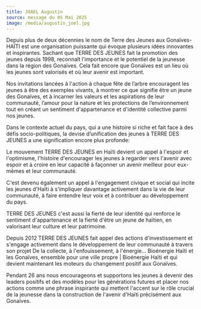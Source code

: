 ```yaml
---
title: JOAEL Augustin
source: message du 05 Mai 2025
image: /media/augustin_joel.jpg
---
```

Depuis plus de deux décennies  le nom de Terre des Jeunes aux Gonaïves-HAÏTI est une organisation puissante qui évoque plusieurs idées innovantes et inspirantes.  Sachant que  TERRE DES JEUNES fait la promotion des jeunes depuis 1998, reconnaît l'importance et le potentiel de la jeunesse dans la région des Gonaïves. Cela  fait encore que Gonaïves est un lieu où les jeunes sont valorisés et où leur avenir est important.

Nos invitations lancées à l'action à chaque fête de l’arbre encouragent les jeunes à être des exemples vivants, à montrer ce que signifie être un jeune des Gonaïves, et à incarner les valeurs et les aspirations de leur communauté, l’amour pour  la nature et les protections de l’environnement tout en créant un sentiment d'appartenance et d'identité collective parmi nos jeunes. 

Dans le contexte actuel du pays, qui a une histoire si riche et fait face à des défis socio-politiques, la devise d’unification des jeunes à TERRE DES JEUNES a une signification encore plus profonde: 

Le mouvement TERRE DES JEUNES en Haïti  devient un appel à l'espoir et l'optimisme, l'histoire d'encourager les jeunes à regarder vers l'avenir avec espoir et à croire en leur capacité à façonner un avenir meilleur pour eux-mêmes et leur communauté.

C'est devenu également un appel à l'engagement civique et social  qui incite les jeunes d'Haïti à s'impliquer davantage activement dans la vie de leur communauté, à faire entendre leur voix et à contribuer au développement du pays.

TERRE DES JEUNES c'est aussi la fierté de leur identité qui renforce le sentiment d'appartenance et la fierté d'être un jeune de haïtien, en valorisant leur culture et leur patrimoine.

Depuis  2012  TERRE DES JEUNES fait appel des actions d'investissement et s'engage activement dans le développement de leur communauté à travers son projet De la collecte, à l'enfouissement, à l'énergie... Bioénergie Haïti et les Gonaïves, ensemble pour une ville propre | Bioénergie Haïti et qui devient maintenant les moteurs du changement positif aux Gonaïves.

Pendant 26 ans  nous encourageons et supportons les jeunes à devenir des leaders positifs et des modèles pour les générations futures et placer nos actions comme une phrase inspirante qui mettent l'accent sur le rôle crucial de la jeunesse dans la construction de l'avenir d'Haïti précisément aux Gonaïves.